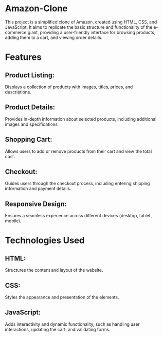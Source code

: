 # Amazon-Clone
This project is a simplified clone of Amazon, created using HTML, CSS, and JavaScript. It aims to replicate the basic structure and functionality of the e-commerce giant, providing a user-friendly interface for browsing products, adding them to a cart, and viewing order details.
# Features
## Product Listing: 
Displays a collection of products with images, titles, prices, and descriptions.
## Product Details: 
Provides in-depth information about selected products, including additional images and specifications.
## Shopping Cart: 
Allows users to add or remove products from their cart and view the total cost.
## Checkout: 
Guides users through the checkout process, including entering shipping information and payment details.
## Responsive Design: 
Ensures a seamless experience across different devices (desktop, tablet, mobile).
# Technologies Used
## HTML: 
Structures the content and layout of the website.
## CSS: 
Styles the appearance and presentation of the elements.
## JavaScript: 
Adds interactivity and dynamic functionality, such as handling user interactions, updating the cart, and validating forms.

